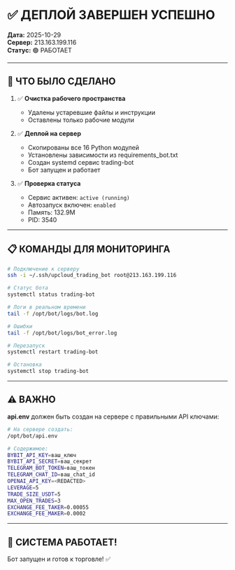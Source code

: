 # ✅ ДЕПЛОЙ ЗАВЕРШЕН УСПЕШНО

**Дата:** 2025-10-29  
**Сервер:** 213.163.199.116  
**Статус:** 🟢 РАБОТАЕТ

---

## 🚀 ЧТО БЫЛО СДЕЛАНО

1. ✅ **Очистка рабочего пространства**
   - Удалены устаревшие файлы и инструкции
   - Оставлены только рабочие модули

2. ✅ **Деплой на сервер**
   - Скопированы все 16 Python модулей
   - Установлены зависимости из requirements_bot.txt
   - Создан systemd сервис trading-bot
   - Бот запущен и работает

3. ✅ **Проверка статуса**
   - Сервис активен: `active (running)`
   - Автозапуск включен: `enabled`
   - Память: 132.9M
   - PID: 3540

---

## 📋 КОМАНДЫ ДЛЯ МОНИТОРИНГА

```bash
# Подключение к серверу
ssh -i ~/.ssh/upcloud_trading_bot root@213.163.199.116

# Статус бота
systemctl status trading-bot

# Логи в реальном времени
tail -f /opt/bot/logs/bot.log

# Ошибки
tail -f /opt/bot/logs/bot_error.log

# Перезапуск
systemctl restart trading-bot

# Остановка
systemctl stop trading-bot
```

---

## ⚠️ ВАЖНО

**api.env** должен быть создан на сервере с правильными API ключами:

```bash
# На сервере создать:
/opt/bot/api.env

# Содержимое:
BYBIT_API_KEY=ваш_ключ
BYBIT_API_SECRET=ваш_секрет
TELEGRAM_BOT_TOKEN=ваш_токен
TELEGRAM_CHAT_ID=ваш_chat_id
OPENAI_API_KEY=<REDACTED>
LEVERAGE=5
TRADE_SIZE_USDT=5
MAX_OPEN_TRADES=3
EXCHANGE_FEE_TAKER=0.00055
EXCHANGE_FEE_MAKER=0.0002
```

---

## 🎯 СИСТЕМА РАБОТАЕТ!

Бот запущен и готов к торговле! ✅


